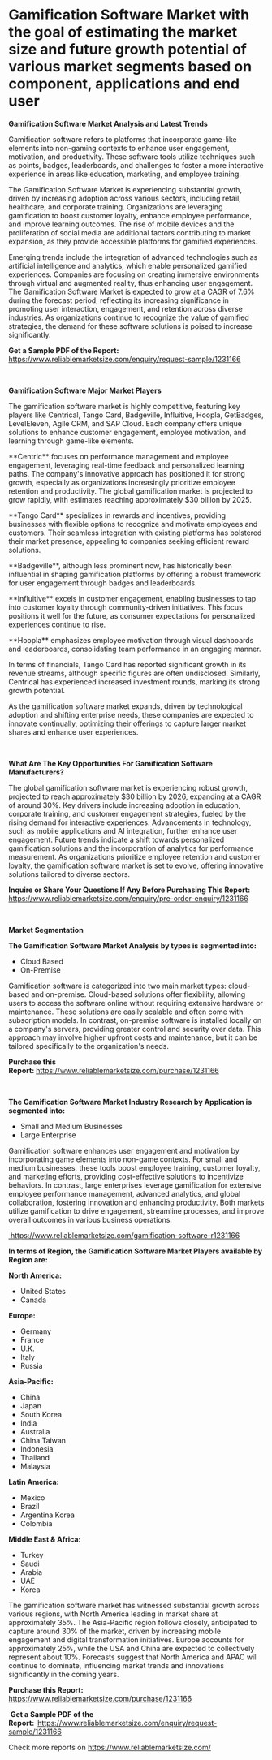 <p><h1>Gamification Software Market with the goal of estimating the market size and future growth potential of various market segments based on component, applications and end user</h1></p><p><strong>Gamification Software Market Analysis and Latest Trends</strong></p>
<p><p>Gamification software refers to platforms that incorporate game-like elements into non-gaming contexts to enhance user engagement, motivation, and productivity. These software tools utilize techniques such as points, badges, leaderboards, and challenges to foster a more interactive experience in areas like education, marketing, and employee training.</p><p>The Gamification Software Market is experiencing substantial growth, driven by increasing adoption across various sectors, including retail, healthcare, and corporate training. Organizations are leveraging gamification to boost customer loyalty, enhance employee performance, and improve learning outcomes. The rise of mobile devices and the proliferation of social media are additional factors contributing to market expansion, as they provide accessible platforms for gamified experiences.</p><p>Emerging trends include the integration of advanced technologies such as artificial intelligence and analytics, which enable personalized gamified experiences. Companies are focusing on creating immersive environments through virtual and augmented reality, thus enhancing user engagement. The Gamification Software Market is expected to grow at a CAGR of 7.6% during the forecast period, reflecting its increasing significance in promoting user interaction, engagement, and retention across diverse industries. As organizations continue to recognize the value of gamified strategies, the demand for these software solutions is poised to increase significantly.</p></p>
<p><strong>Get a Sample PDF of the Report:&nbsp;</strong> <a href="https://www.reliablemarketsize.com/enquiry/request-sample/1231166?utm_campaign=3176&utm_medium=2&utm_source=Github&utm_content=ia&utm_term=10032025&utm_id=gamification-software">https://www.reliablemarketsize.com/enquiry/request-sample/1231166</a></p>
<p>&nbsp;</p>
<p><strong>Gamification Software Major Market Players</strong></p>
<p><p>The gamification software market is highly competitive, featuring key players like Centrical, Tango Card, Badgeville, Influitive, Hoopla, GetBadges, LevelEleven, Agile CRM, and SAP Cloud. Each company offers unique solutions to enhance customer engagement, employee motivation, and learning through game-like elements.</p><p>**Centric** focuses on performance management and employee engagement, leveraging real-time feedback and personalized learning paths. The company's innovative approach has positioned it for strong growth, especially as organizations increasingly prioritize employee retention and productivity. The global gamification market is projected to grow rapidly, with estimates reaching approximately $30 billion by 2025.</p><p>**Tango Card** specializes in rewards and incentives, providing businesses with flexible options to recognize and motivate employees and customers. Their seamless integration with existing platforms has bolstered their market presence, appealing to companies seeking efficient reward solutions.</p><p>**Badgeville**, although less prominent now, has historically been influential in shaping gamification platforms by offering a robust framework for user engagement through badges and leaderboards. </p><p>**Influitive** excels in customer engagement, enabling businesses to tap into customer loyalty through community-driven initiatives. This focus positions it well for the future, as consumer expectations for personalized experiences continue to rise.</p><p>**Hoopla** emphasizes employee motivation through visual dashboards and leaderboards, consolidating team performance in an engaging manner. </p><p>In terms of financials, Tango Card has reported significant growth in its revenue streams, although specific figures are often undisclosed. Similarly, Centrical has experienced increased investment rounds, marking its strong growth potential.</p><p>As the gamification software market expands, driven by technological adoption and shifting enterprise needs, these companies are expected to innovate continually, optimizing their offerings to capture larger market shares and enhance user experiences.</p></p>
<p>&nbsp;</p>
<p><strong>What Are The Key Opportunities For Gamification Software Manufacturers?</strong></p>
<p><p>The global gamification software market is experiencing robust growth, projected to reach approximately $30 billion by 2026, expanding at a CAGR of around 30%. Key drivers include increasing adoption in education, corporate training, and customer engagement strategies, fueled by the rising demand for interactive experiences. Advancements in technology, such as mobile applications and AI integration, further enhance user engagement. Future trends indicate a shift towards personalized gamification solutions and the incorporation of analytics for performance measurement. As organizations prioritize employee retention and customer loyalty, the gamification software market is set to evolve, offering innovative solutions tailored to diverse sectors.</p></p>
<p><strong>Inquire or Share Your Questions If Any Before Purchasing This Report:</strong> <a href="https://www.reliablemarketsize.com/enquiry/pre-order-enquiry/1231166?utm_campaign=3176&utm_medium=2&utm_source=Github&utm_content=ia&utm_term=10032025&utm_id=gamification-software">https://www.reliablemarketsize.com/enquiry/pre-order-enquiry/1231166</a></p>
<p>&nbsp;</p>
<p><strong>Market Segmentation</strong></p>
<p><strong>The Gamification Software Market Analysis by types is segmented into:</strong></p>
<p><ul><li>Cloud Based</li><li>On-Premise</li></ul></p>
<p><p>Gamification software is categorized into two main market types: cloud-based and on-premise. Cloud-based solutions offer flexibility, allowing users to access the software online without requiring extensive hardware or maintenance. These solutions are easily scalable and often come with subscription models. In contrast, on-premise software is installed locally on a company's servers, providing greater control and security over data. This approach may involve higher upfront costs and maintenance, but it can be tailored specifically to the organization's needs.</p></p>
<p><strong>Purchase this Report:&nbsp;</strong><a href="https://www.reliablemarketsize.com/purchase/1231166?utm_campaign=3176&utm_medium=2&utm_source=Github&utm_content=ia&utm_term=10032025&utm_id=gamification-software">https://www.reliablemarketsize.com/purchase/1231166</a></p>
<p>&nbsp;</p>
<p><strong>The Gamification Software Market Industry Research by Application is segmented into:</strong></p>
<p><ul><li>Small and Medium Businesses</li><li>Large Enterprise</li></ul></p>
<p><p>Gamification software enhances user engagement and motivation by incorporating game elements into non-game contexts. For small and medium businesses, these tools boost employee training, customer loyalty, and marketing efforts, providing cost-effective solutions to incentivize behaviors. In contrast, large enterprises leverage gamification for extensive employee performance management, advanced analytics, and global collaboration, fostering innovation and enhancing productivity. Both markets utilize gamification to drive engagement, streamline processes, and improve overall outcomes in various business operations.</p></p>
<p><a href="https://www.reliablemarketsize.com/gamification-software-r1231166?utm_campaign=3176&utm_medium=2&utm_source=Github&utm_content=ia&utm_term=10032025&utm_id=gamification-software">&nbsp;https://www.reliablemarketsize.com/gamification-software-r1231166</a></p>
<p><strong>In terms of Region, the Gamification Software Market Players available by Region are:</strong></p>
<p>
    <p> <strong> North America: </strong>
        <ul>
            <li>United States</li>
            <li>Canada</li>
        </ul>
        </p> 
    <p> <strong> Europe: </strong>
        <ul>
            <li>Germany</li>
            <li>France</li>
            <li>U.K.</li>
            <li>Italy</li>
            <li>Russia</li>
        </ul>
        </p> 
    <p> <strong> Asia-Pacific: </strong>
        <ul>
            <li>China</li>
            <li>Japan</li>
            <li>South Korea</li>
            <li>India</li>
            <li>Australia</li>
            <li>China Taiwan</li>
            <li>Indonesia</li>
            <li>Thailand</li>
            <li>Malaysia</li>
        </ul>
        </p> 
    <p> <strong> Latin America: </strong>
        <ul>
            <li>Mexico</li>
            <li>Brazil</li>
            <li>Argentina Korea</li>
            <li>Colombia</li>
        </ul>
        </p> 
    <p> <strong> Middle East & Africa: </strong>
        <ul>
            <li>Turkey</li>
            <li>Saudi</li>
            <li>Arabia</li>
            <li>UAE</li>
            <li>Korea</li>
        </ul>
    </p>
    </p>
<p><p>The gamification software market has witnessed substantial growth across various regions, with North America leading in market share at approximately 35%. The Asia-Pacific region follows closely, anticipated to capture around 30% of the market, driven by increasing mobile engagement and digital transformation initiatives. Europe accounts for approximately 25%, while the USA and China are expected to collectively represent about 10%. Forecasts suggest that North America and APAC will continue to dominate, influencing market trends and innovations significantly in the coming years.</p></p>
<p><strong>Purchase this Report: </strong><a href="https://www.reliablemarketsize.com/purchase/1231166?utm_campaign=3176&utm_medium=2&utm_source=Github&utm_content=ia&utm_term=10032025&utm_id=gamification-software">https://www.reliablemarketsize.com/purchase/1231166</a></p>
<p>&nbsp;<strong>Get a Sample PDF of the Report:&nbsp;&nbsp;</strong><a href="https://www.reliablemarketsize.com/enquiry/request-sample/1231166?utm_campaign=3176&utm_medium=2&utm_source=Github&utm_content=ia&utm_term=10032025&utm_id=gamification-software">https://www.reliablemarketsize.com/enquiry/request-sample/1231166</a></p>
<p><strong></strong></p>
<p>Check more reports on <a href="https://www.reliablemarketsize.com/?utm_campaign=3176&utm_medium=2&utm_source=Github&utm_content=ia&utm_term=10032025&utm_id=gamification-software">https://www.reliablemarketsize.com/</a></p>